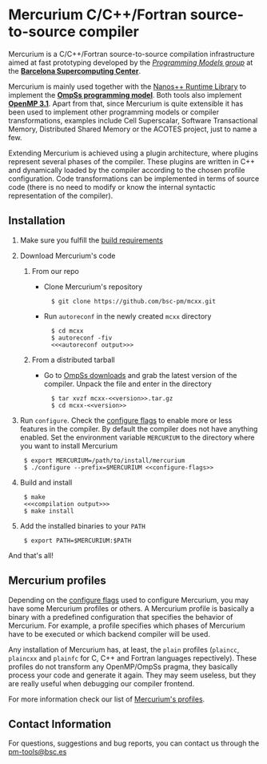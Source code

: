 # Mercurium C/C++/Fortran source-to-source compiler

Mercurium is a C/C++/Fortran source-to-source compilation infrastructure aimed at fast
prototyping developed by the [*Programming Models group*](https://pm.bsc.es/)
at the [**Barcelona Supercomputing Center**](http://www.bsc.es/).

Mercurium is mainly used together with the [Nanos++ Runtime Library](https://github.com/bsc-pm/nanox)
to implement the [**OmpSs programming model**](https://pm.bsc.es/ompss).
Both tools also implement [**OpenMP 3.1**](https://pm.bsc.es/openmp). Apart
from that, since Mercurium is quite extensible it has been used to implement
other programming models or compiler transformations, examples include Cell
Superscalar, Software Transactional Memory, Distributed Shared Memory or the
ACOTES project, just to name a few.

Extending Mercurium is achieved using a plugin architecture, where plugins
represent several phases of the compiler. These plugins are written in C++ and
dynamically loaded by the compiler according to the chosen profile
configuration. Code transformations can be implemented in terms of source code
(there is no need to modify or know the internal syntactic representation of
the compiler).

## Installation

1. Make sure you fulfill the [build requirements](doc/md_pages/build_requirements.md)
2. Download Mercurium's code
    1. From our repo
        * Clone Mercurium's repository

                $ git clone https://github.com/bsc-pm/mcxx.git

        * Run `autoreconf` in the newly created `mcxx` directory

                $ cd mcxx
                $ autoreconf -fiv
                <<<autoreconf output>>>

    2. From a distributed tarball
        * Go to [OmpSs downloads](https://pm.bsc.es/ompss-downloads) and grab the
          latest version of the compiler. Unpack the file and enter in the directory

                $ tar xvzf mcxx-<<version>>.tar.gz
                $ cd mcxx-<<version>>

3. Run `configure`. Check the [configure flags](doc/md_pages/configure_flags.md) to
    enable more or less features in the compiler. By default the compiler does
    not have anything enabled. Set the environment variable `MERCURIUM` to the
    directory where you want to install Mercurium

        $ export MERCURIUM=/path/to/install/mercurium
        $ ./configure --prefix=$MERCURIUM <<configure-flags>>

4. Build and install

        $ make
        <<<compilation output>>>
        $ make install

5. Add the installed binaries to your `PATH`

        $ export PATH=$MERCURIUM:$PATH

And that's all!

## Mercurium profiles

Depending on the [configure flags](doc/md_pages/configure_flags.md) used to configure
Mercurium, you may have some Mercurium profiles or others. A Mercurium profile
is basically a binary with a predefined configuration that specifies the
behavior of Mercurium. For example, a profile specifies which phases of
Mercurium have to be executed or which backend compiler will be used.

Any installation of Mercurium has, at least, the `plain` profiles (`plaincc`,
`plaincxx` and `plainfc` for C, C++ and Fortran languages repectively). These
profiles do not transform any OpenMP/OmpSs pragma, they basically process your
code and generate it again. They may seem useless, but they are really useful
when debugging our compiler frontend.

For more information check our list of [Mercurium's profiles](https://pm.bsc.es/ompss-docs/user-guide/compile-programs.html).

## Contact Information

For questions, suggestions and bug reports, you can contact us through the pm-tools@bsc.es

